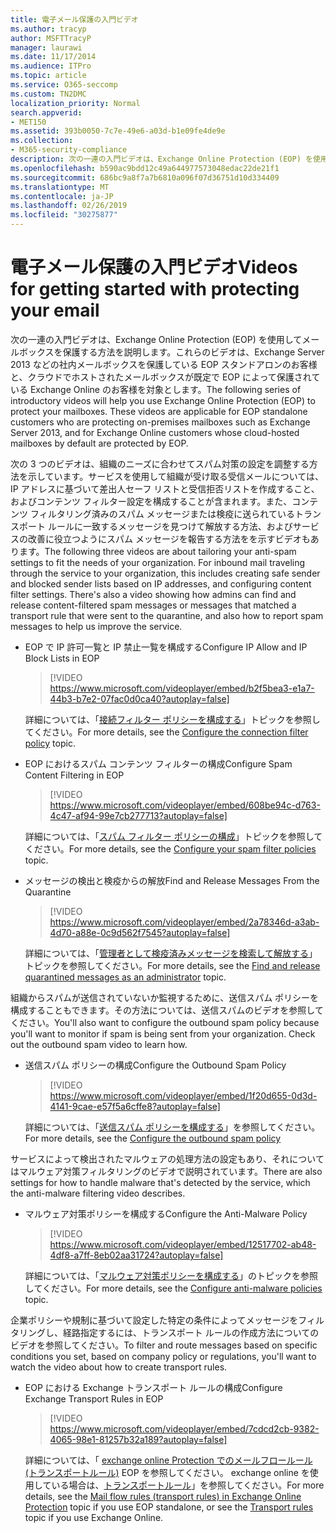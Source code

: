 ```yaml
---
title: 電子メール保護の入門ビデオ
ms.author: tracyp
author: MSFTTracyP
manager: laurawi
ms.date: 11/17/2014
ms.audience: ITPro
ms.topic: article
ms.service: O365-seccomp
ms.custom: TN2DMC
localization_priority: Normal
search.appverid:
- MET150
ms.assetid: 393b0050-7c7e-49e6-a03d-b1e09fe4de9e
ms.collection:
- M365-security-compliance
description: 次の一連の入門ビデオは、Exchange Online Protection (EOP) を使用してメールボックスを保護する方法を説明します。これらのビデオは、Exchange Server 2013 などの社内メールボックスを保護している EOP スタンドアロンのお客様と、クラウドでホストされたメールボックスが既定で EOP によって保護されている Exchange Online のお客様を対象とします。
ms.openlocfilehash: b590ac9bdd12c49a644977573048edac22de21f1
ms.sourcegitcommit: 686bc9a8f7a7b6810a096f07d36751d10d334409
ms.translationtype: MT
ms.contentlocale: ja-JP
ms.lasthandoff: 02/26/2019
ms.locfileid: "30275877"
---
```

# <a name="videos-for-getting-started-with-protecting-your-email"></a><span data-ttu-id="89e89-104">電子メール保護の入門ビデオ</span><span class="sxs-lookup"><span data-stu-id="89e89-104">Videos for getting started with protecting your email</span></span>

<span data-ttu-id="89e89-p102">次の一連の入門ビデオは、Exchange Online Protection (EOP) を使用してメールボックスを保護する方法を説明します。これらのビデオは、Exchange Server 2013 などの社内メールボックスを保護している EOP スタンドアロンのお客様と、クラウドでホストされたメールボックスが既定で EOP によって保護されている Exchange Online のお客様を対象とします。</span><span class="sxs-lookup"><span data-stu-id="89e89-p102">The following series of introductory videos will help you use Exchange Online Protection (EOP) to protect your mailboxes. These videos are applicable for EOP standalone customers who are protecting on-premises mailboxes such as Exchange Server 2013, and for Exchange Online customers whose cloud-hosted mailboxes by default are protected by EOP.</span></span> 
  
<span data-ttu-id="89e89-p103">次の 3 つのビデオは、組織のニーズに合わせてスパム対策の設定を調整する方法を示しています。サービスを使用して組織が受け取る受信メールについては、IP アドレスに基づいて差出人セーフ リストと受信拒否リストを作成すること、およびコンテンツ フィルター設定を構成することが含まれます。また、コンテンツ フィルタリング済みのスパム メッセージまたは検疫に送られているトランスポート ルールに一致するメッセージを見つけて解放する方法、およびサービスの改善に役立つようにスパム メッセージを報告する方法をを示すビデオもあります。</span><span class="sxs-lookup"><span data-stu-id="89e89-p103">The following three videos are about tailoring your anti-spam settings to fit the needs of your organization. For inbound mail traveling through the service to your organization, this includes creating safe sender and blocked sender lists based on IP addresses, and configuring content filter settings. There's also a video showing how admins can find and release content-filtered spam messages or messages that matched a transport rule that were sent to the quarantine, and also how to report spam messages to help us improve the service.</span></span>
  
- <span data-ttu-id="89e89-110">EOP で IP 許可一覧と IP 禁止一覧を構成する</span><span class="sxs-lookup"><span data-stu-id="89e89-110">Configure IP Allow and IP Block Lists in EOP</span></span>
    > [!VIDEO https://www.microsoft.com/videoplayer/embed/b2f5bea3-e1a7-44b3-b7e2-07fac0d0ca40?autoplay=false]
  
    <span data-ttu-id="89e89-111">詳細については、「[接続フィルター ポリシーを構成する](configure-the-connection-filter-policy.md)」トピックを参照してください。</span><span class="sxs-lookup"><span data-stu-id="89e89-111">For more details, see the [Configure the connection filter policy](configure-the-connection-filter-policy.md) topic.</span></span> 
    
- <span data-ttu-id="89e89-112">EOP におけるスパム コンテンツ フィルターの構成</span><span class="sxs-lookup"><span data-stu-id="89e89-112">Configure Spam Content Filtering in EOP</span></span>
    > [!VIDEO https://www.microsoft.com/videoplayer/embed/608be94c-d763-4c47-af94-99e7cb277713?autoplay=false]
  
    <span data-ttu-id="89e89-113">詳細については、「[スパム フィルター ポリシーの構成](configure-your-spam-filter-policies.md)」トピックを参照してください。</span><span class="sxs-lookup"><span data-stu-id="89e89-113">For more details, see the [Configure your spam filter policies](configure-your-spam-filter-policies.md) topic.</span></span> 
    
- <span data-ttu-id="89e89-114">メッセージの検出と検疫からの解放</span><span class="sxs-lookup"><span data-stu-id="89e89-114">Find and Release Messages From the Quarantine</span></span>
    > [!VIDEO https://www.microsoft.com/videoplayer/embed/2a78346d-a3ab-4d70-a88e-0c9d562f7545?autoplay=false]
  
    <span data-ttu-id="89e89-115">詳細については、「[管理者として検疫済みメッセージを検索して解放する](find-and-release-quarantined-messages-as-an-administrator.md)」トピックを参照してください。</span><span class="sxs-lookup"><span data-stu-id="89e89-115">For more details, see the [Find and release quarantined messages as an administrator](find-and-release-quarantined-messages-as-an-administrator.md) topic.</span></span> 
    
<span data-ttu-id="89e89-p104">組織からスパムが送信されていないか監視するために、送信スパム ポリシーを構成することもできます。その方法については、送信スパムのビデオを参照してください。</span><span class="sxs-lookup"><span data-stu-id="89e89-p104">You'll also want to configure the outbound spam policy because you'll want to monitor if spam is being sent from your organization. Check out the outbound spam video to learn how.</span></span>
  
- <span data-ttu-id="89e89-118">送信スパム ポリシーの構成</span><span class="sxs-lookup"><span data-stu-id="89e89-118">Configure the Outbound Spam Policy</span></span>
    > [!VIDEO https://www.microsoft.com/videoplayer/embed/1f20d655-0d3d-4141-9cae-e57f5a6cffe8?autoplay=false]
  
    <span data-ttu-id="89e89-119">詳細については、「[送信スパム ポリシーを構成する](configure-the-outbound-spam-policy.md)」を参照してください。</span><span class="sxs-lookup"><span data-stu-id="89e89-119">For more details, see the [Configure the outbound spam policy](configure-the-outbound-spam-policy.md)</span></span>
    
<span data-ttu-id="89e89-120">サービスによって検出されたマルウェアの処理方法の設定もあり、それについてはマルウェア対策フィルタリングのビデオで説明されています。</span><span class="sxs-lookup"><span data-stu-id="89e89-120">There are also settings for how to handle malware that's detected by the service, which the anti-malware filtering video describes.</span></span>
  
- <span data-ttu-id="89e89-121">マルウェア対策ポリシーを構成する</span><span class="sxs-lookup"><span data-stu-id="89e89-121">Configure the Anti-Malware Policy</span></span>
    > [!VIDEO https://www.microsoft.com/videoplayer/embed/12517702-ab48-4df8-a7ff-8eb02aa31724?autoplay=false]
  
    <span data-ttu-id="89e89-122">詳細については、「[マルウェア対策ポリシーを構成する](configure-anti-malware-policies.md)」のトピックを参照してください。</span><span class="sxs-lookup"><span data-stu-id="89e89-122">For more details, see the [Configure anti-malware policies](configure-anti-malware-policies.md) topic.</span></span> 
    
<span data-ttu-id="89e89-123">企業ポリシーや規制に基づいて設定した特定の条件によってメッセージをフィルタリングし、経路指定するには、トランスポート ルールの作成方法についてのビデオを参照してください。</span><span class="sxs-lookup"><span data-stu-id="89e89-123">To filter and route messages based on specific conditions you set, based on company policy or regulations, you'll want to watch the video about how to create transport rules.</span></span>
  
- <span data-ttu-id="89e89-124">EOP における Exchange トランスポート ルールの構成</span><span class="sxs-lookup"><span data-stu-id="89e89-124">Configure Exchange Transport Rules in EOP</span></span>
    > [!VIDEO https://www.microsoft.com/videoplayer/embed/7cdcd2cb-9382-4065-98e1-81257b32a189?autoplay=false]
  
    <span data-ttu-id="89e89-125">詳細については、「 [exchange online Protection でのメールフロールール (トランスポートルール)](eop/mail-flow-rules-transport-rules-0.md) EOP を参照してください。 exchange online を使用している場合は、[トランスポートルール](http://technet.microsoft.com/library/743bd525-0ca2-426d-b76c-b4a052bc8886.aspx)」を参照してください。</span><span class="sxs-lookup"><span data-stu-id="89e89-125">For more details, see the [Mail flow rules (transport rules) in Exchange Online Protection](eop/mail-flow-rules-transport-rules-0.md) topic if you use EOP standalone, or see the [Transport rules](http://technet.microsoft.com/library/743bd525-0ca2-426d-b76c-b4a052bc8886.aspx) topic if you use Exchange Online.</span></span> 
    

